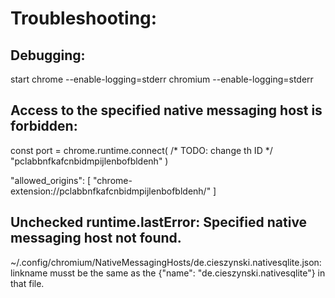 # Troubleshooting:
## Debugging:
start chrome --enable-logging=stderr
chromium --enable-logging=stderr

## Access to the specified native messaging host is forbidden:

const port = chrome.runtime.connect(
    /* TODO: change th ID */
    "pclabbnfkafcnbidmpijlenbofbldenh"
)

"allowed_origins": [ "chrome-extension://pclabbnfkafcnbidmpijlenbofbldenh/" ]

## Unchecked runtime.lastError: Specified native messaging host not found.

~/.config/chromium/NativeMessagingHosts/de.cieszynski.nativesqlite.json: linkname musst be the same as the {"name": "de.cieszynski.nativesqlite"} in that file.